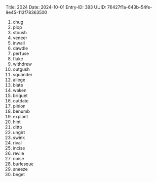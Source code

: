 Title: 2024
Date: 2024-10-01
Entry-ID: 383
UUID: 76427f1a-643b-54fe-9e45-113f78363500

1. chug
1. plop
1. stoush
1. veneer
1. inwall
1. dawdle
1. perfuse
1. fluke
1. withdrew
1. outgush
1. squander
1. allege
1. blate
1. waken
1. briquet
1. outdate
1. pinion
1. benumb
1. explant
1. hint
1. ditto
1. ungirt
1. swink
1. rival
1. incise
1. revile
1. noise
1. burlesque
1. sneeze
1. beget
